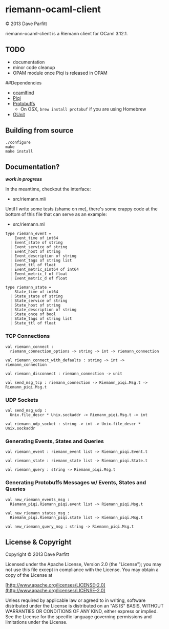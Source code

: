 riemann-ocaml-client
====================

© 2013 Dave Parfitt

riemann-ocaml-client is a Riemann client for OCaml 3.12.1.

## TODO

- documentation
- minor code cleanup
- OPAM module once Piqi is released in OPAM

##Dependencies

* [ocamlfind](http://projects.camlcity.org/projects/findlib.html)
* [Piqi](http://piqi.org/) 
* [Protobuffs](http://code.google.com/p/protobuf/)
   * On OSX, `brew install protobuf` if you are using Homebrew
* [OUnit](http://ounit.forge.ocamlcore.org/)

## Building from source

```
./configure
make
make install
```

## Documentation?

***work in progress***

In the meantime, checkout the interface:

- src/riemann.mli

Until I write some tests (shame on me), there's some crappy code at the bottom of this file that can serve as an example:

- src/riemann.ml


```
type riemann_event =
    Event_time of int64
  | Event_state of string
  | Event_service of string
  | Event_host of string
  | Event_description of string
  | Event_tags of string list
  | Event_ttl of float
  | Event_metric_sint64 of int64
  | Event_metric_f of float
  | Event_metric_d of float

type riemann_state =
    State_time of int64
  | State_state of string
  | State_service of string
  | State_host of string
  | State_description of string
  | State_once of bool
  | State_tags of string list
  | State_ttl of float
```

### TCP Connections

```
val riemann_connect :
  riemann_connection_options -> string -> int -> riemann_connection

val riemann_connect_with_defaults : string -> int -> riemann_connection

val riemann_disconnect : riemann_connection -> unit

val send_msg_tcp : riemann_connection -> Riemann_piqi.Msg.t -> Riemann_piqi.Msg.t
```


### UDP Sockets

```
val send_msg_udp :
  Unix.file_descr * Unix.sockaddr -> Riemann_piqi.Msg.t -> int

val riemann_udp_socket : string -> int -> Unix.file_descr * Unix.sockaddr
```


### Generating Events, States and Queries

```
val riemann_event : riemann_event list -> Riemann_piqi.Event.t

val riemann_state : riemann_state list -> Riemann_piqi.State.t

val riemann_query : string -> Riemann_piqi.Msg.t
```

### Generating Protobuffs Messages w/ Events, States and Queries

```
val new_riemann_events_msg :
  Riemann_piqi.Riemann_piqi.event list -> Riemann_piqi.Msg.t

val new_riemann_states_msg :
  Riemann_piqi.Riemann_piqi.state list -> Riemann_piqi.Msg.t

val new_riemann_query_msg : string -> Riemann_piqi.Msg.t
```

## License & Copyright

Copyright © 2013 Dave Parfitt

Licensed under the Apache License, Version 2.0 (the "License"); you may not use this file except in compliance with the License. You may obtain a copy of the License at

[http://www.apache.org/licenses/LICENSE-2.0](http://www.apache.org/licenses/LICENSE-2.0)

Unless required by applicable law or agreed to in writing, software distributed under the License is distributed on an "AS IS" BASIS, WITHOUT WARRANTIES OR CONDITIONS OF ANY KIND, either express or implied. See the License for the specific language governing permissions and limitations under the License.

